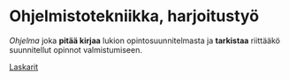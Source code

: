 # Ohjelmistotekniikka, harjoitustyö

*Ohjelma* joka **pitää kirjaa** lukion opintosuunnitelmasta ja **tarkistaa** riittääkö suunnitellut opinnot valmistumiseen.

[Laskarit](laskarit/)
